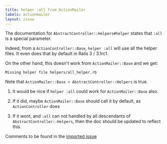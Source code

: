 ```yaml
---
title: helper :all from ActionMailer
labels: actionmailer
layout: issue
---
```


The documentation for `AbstractController::Helpers#helper` states that `:all` is a special parameter.

Indeed, from a `ActionController::Base`, `helper :all` will use all the helper files. It even does that by default in Rails 3 / 3.1rc1.

On the other hand, this doesn't work from `ActionMailer::Base` and we get:

```
Missing helper file helpers/all_helper.rb
```

Note that `ActionMailer::Base < AbstractController::Helpers` is true.

1) It would be nice if `helper :all` could work for `ActionMailer::Base` also.

2) If it did, maybe `ActionMailer::Base` should call it by default, as `ActionController` does

3) If it wont, and `:all` can not handled by all descendants of `AbstractController::Helpers`, then the doc should be updated to reflect this.

Comments to be found in the [imported issue](https://github.com/rails/rails/issues/928)

